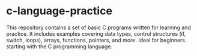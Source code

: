 # c-language-practice
This repository contains a set of basic C programs written for learning and practice. It includes examples covering data types, control structures (if, switch, loops), arrays, functions, pointers, and more. Ideal for beginners starting with the C programming language.
